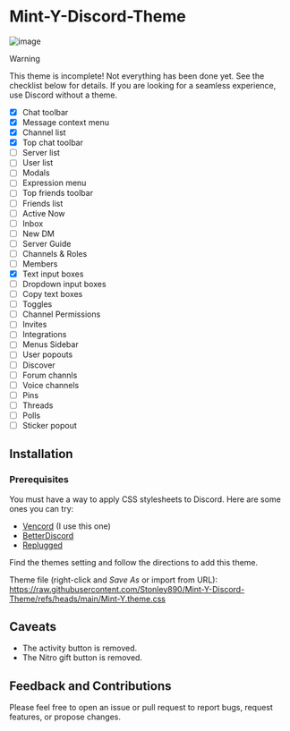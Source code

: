 # Mint-Y-Discord-Theme

![image](https://github.com/user-attachments/assets/668a38c8-7b4e-45af-a96b-a491bcbd5769)

> [!WARNING]
> This theme is incomplete! Not everything has been done yet. See the checklist below for details. If you are looking for a seamless experience, use Discord without a theme.

- [x] Chat toolbar
- [x] Message context menu
- [x] Channel list
- [x] Top chat toolbar
- [ ] Server list
- [ ] User list
- [ ] Modals
- [ ] Expression menu
- [ ] Top friends toolbar
- [ ] Friends list
- [ ] Active Now
- [ ] Inbox
- [ ] New DM
- [ ] Server Guide
- [ ] Channels & Roles
- [ ] Members
- [x] Text input boxes
- [ ] Dropdown input boxes
- [ ] Copy text boxes
- [ ] Toggles
- [ ] Channel Permissions
- [ ] Invites
- [ ] Integrations
- [ ] Menus Sidebar
- [ ] User popouts
- [ ] Discover
- [ ] Forum channls
- [ ] Voice channels
- [ ] Pins
- [ ] Threads
- [ ] Polls
- [ ] Sticker popout

## Installation

### Prerequisites

You must have a way to apply CSS stylesheets to Discord. Here are some ones you can try:

- [Vencord](https://vencord.dev) (I use this one)
- [BetterDiscord](https://betterdiscord.app)
- [Replugged](https://replugged.dev)

Find the themes setting and follow the directions to add this theme.

Theme file (right-click and *Save As* or import from URL): https://raw.githubusercontent.com/Stonley890/Mint-Y-Discord-Theme/refs/heads/main/Mint-Y.theme.css

## Caveats
- The activity button is removed.
- The Nitro gift button is removed.

## Feedback and Contributions
Please feel free to open an issue or pull request to report bugs, request features, or propose changes.
